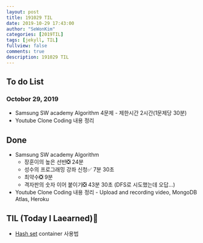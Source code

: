 ```yaml
---
layout: post
title: 191029 TIL
date: 2019-10-29 17:43:00
author: "SeWonKim"
categories: [2019TIL]
tags: [jekyll, TIL]
fullview: false
comments: true
description: 191029 TIL
---
```


## To do List

### Octobor 29, 2019

- Samsung SW academy Algorithm 4문제 - 제한시간 2시간(1문제당 30분)
- Youtube Clone Coding 내용 정리

## Done

- Samsung SW academy Algorithm
    - 장훈이의 높은 선반❎ 24분
    - 성수의 프로그래밍 강좌 신청✅ 7분 30초
    - 최약수❎ 9분
    - 격자판의 숫자 이어 붙이기❎ 43분 30초 (DFS로 시도했는데 오답...)
- Youtube Clone Coding 내용 정리 - Upload and recording video, MongoDB Atlas, Heroku



## TIL (Today I Laearned)🤔
- [Hash set](https://blockdmask.tistory.com/79) container 사용법
